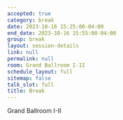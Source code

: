 ```yaml
---
accepted: true
category: break
date: 2023-10-16 15:25:00-04:00
end_date: 2023-10-16 15:55:00-04:00
group: break
layout: session-details
link: null
permalink: null
room: Grand Ballroom I-II
schedule_layout: full
sitemap: false
talk_slot: full
title: Break
---
```


Grand Ballroom I-II
